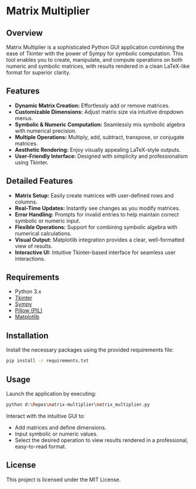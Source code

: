 # Matrix Multiplier

## Overview
Matrix Multiplier is a sophisticated Python GUI application combining the ease of Tkinter with the power of Sympy for symbolic computation. This tool enables you to create, manipulate, and compute operations on both numeric and symbolic matrices, with results rendered in a clean LaTeX-like format for superior clarity.

## Features
- **Dynamic Matrix Creation:** Effortlessly add or remove matrices.
- **Customizable Dimensions:** Adjust matrix size via intuitive dropdown menus.
- **Symbolic & Numeric Computation:** Seamlessly mix symbolic algebra with numerical precision.
- **Multiple Operations:** Multiply, add, subtract, transpose, or conjugate matrices.
- **Aesthetic Rendering:** Enjoy visually appealing LaTeX-style outputs.
- **User-Friendly Interface:** Designed with simplicity and professionalism using Tkinter.

## Detailed Features

- **Matrix Setup:** Easily create matrices with user-defined rows and columns.
- **Real-Time Updates:** Instantly see changes as you modify matrices.
- **Error Handling:** Prompts for invalid entries to help maintain correct symbolic or numeric input.
- **Flexible Operations:** Support for combining symbolic algebra with numerical calculations.
- **Visual Output:** Matplotlib integration provides a clear, well-formatted view of results.
- **Interactive UI:** Intuitive Tkinter-based interface for seamless user interactions.

## Requirements

- Python 3.x
- [Tkinter](https://docs.python.org/3/library/tkinter.html)
- [Sympy](https://www.sympy.org)
- [Pillow (PIL)](https://python-pillow.org)
- [Matplotlib](https://matplotlib.org)

## Installation

Install the necessary packages using the provided requirements file:

```bash
pip install -r requirements.txt
```

## Usage

Launch the application by executing:

```bash
python d:\Repos\matrix-multiplier\matrix_multiplier.py
```

Interact with the intuitive GUI to:
- Add matrices and define dimensions.
- Input symbolic or numeric values.
- Select the desired operation to view results rendered in a professional, easy-to-read format.

## License

This project is licensed under the MIT License.